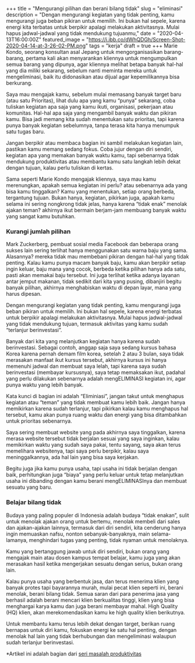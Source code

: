 +++
title = "Mengurangi pilihan dan berani bilang tidak"
slug = "eliminasi"
description = "Dengan mengurangi kegiatan yang tidak penting, kamu mengurangi juga beban pikiran untuk memilih. Ini bukan hal sepele, karena energi kita terbatas untuk berpikir apalagi melakukan aktivitasnya. Mulai hapus jadwal-jadwal yang tidak mendukung tujuanmu,"
date = "2020-04-13T16:00:00Z"
featured_image = "https://i.ibb.co/dWhQDGh/Screen-Shot-2020-04-14-at-3-26-02-PM.png"
tags = "kerja"
draft = true
+++ 
Marie Kondo, seorang konsultan asal Jepang untuk mengorganisasikan barang-barang, pertama kali akan menyarankan kliennya untuk mengumpulkan semua barang yang dipunya, agar kliennya melihat betapa banyak hal-hal yang dia miliki sekarang, sebelum nanti meminta mereka untuk mengeliminasi, baik itu didonasikan atau dijual agar kepemilikannya bisa berkurang.

Saya mau mengajak kamu, sebelum mulai memasang banyak target baru (atau satu Prioritas), lihat dulu apa yang kamu “punya” sekarang, coba tuliskan kegiatan apa saja yang kamu ikuti, organisasi, pekerjaan atau komunitas. Hal-hal apa saja yang mengambil banyak waktu dan pikiran kamu. Bisa jadi memang kita sudah menentukan satu prioritas, tapi karena punya banyak kegiatan sebelumnya, tanpa terasa kita hanya menumpuk satu tugas baru.

Jangan berpikir atau membaca bagian ini sambil melakukan kegiatan lain, pastikan kamu memang sedang fokus. Coba jujur dengan diri sendiri, kegiatan apa yang memakan banyak waktu kamu, tapi sebenarnya tidak mendukung produktivitas atau membantu kamu satu langkah lebih dekat dengan tujuan, kalau perlu tuliskan di kertas.

Sama seperti Marie Kondo mengajak kliennya, saya mau kamu merenungkan, apakah semua kegiatan ini perlu? atau sebenarnya ada yang bisa kamu tinggalkan? Kamu yang menentukan, setiap orang berbeda, tergantung tujuan.  Bukan hanya, kegiatan, pikirkan juga, apakah kamu selama ini sering nongkrong tidak jelas, hanya karena “tidak enak” menolak ajakan teman? akhirnya ikut bermain berjam-jam membuang banyak waktu yang sangat kamu butuhkan.

### **Kurangi jumlah pilihan**

Mark Zuckerberg, pembuat sosial media Facebook dan beberapa orang sukses lain sering terlihat hanya menggunakan satu warna baju yang sama. Alasannya? mereka tidak mau membebani pikiran dengan hal-hal yang tidak penting. Kalau kamu punya macam banyak baju, kamu akan berpikir setiap ingin keluar, baju mana yang cocok, berbeda ketika pilihan hanya ada satu, pasti akan memakai baju tersebut. Ini juga terlihat ketika adanya layanan antar jemput makanan, tidak sedikit dari kita yang pusing, dibanjiri begitu banyak pilihan, akhirnya menghabiskan waktu di depan layar, mana yang harus dipesan.

Dengan mengurangi kegiatan yang tidak penting, kamu mengurangi juga beban pikiran untuk memilih. Ini bukan hal sepele, karena energi terbatas untuk berpikir apalagi melakukan aktivitasnya. Mulai hapus jadwal-jadwal yang tidak mendukung tujuan, termasuk aktivitas yang kamu sudah “terlanjur berinvestasi”.

Banyak dari kita yang melanjutkan kegiatan hanya karena sudah berinvestasi. Sebagai contoh, anggap saja saya sedang kursus bahasa Korea karena pernah demam film korea, setelah 2 atau 3 bulan, saya tidak merasakan manfaat ikut kursus tersebut, akhirnya kursus ini hanya memenuhi jadwal dan membuat saya lelah, tapi karena saya sudah berinvestasi (membayar kursusnya), saya tetap memaksakan ikut, padahal yang perlu dilakukan sebenarnya adalah mengELIMINASI kegiatan ini, agar punya waktu yang lebih banyak.

Kata kunci di bagian ini adalah “Eliminiasi”, jangan takut untuk menghapus kegiatan atau “teman” yang tidak membuat kamu lebih baik. Jangan hanya memikirkan karena sudah terlanjur, tapi pikirkan kalau kamu menghapus hal tersebut, kamu akan punya ruang waktu dan energi yang bisa ditambahkan untuk prioritas sebenarnya.

Saya sering membuat website yang pada akhirnya saya tinggalkan, karena merasa website tersebut tidak berjalan sesuai yang saya inginkan, kalau memikirkan waktu yang sudah saya pakai, tentu sayang, saya akan terus memelihara websitenya, tapi saya perlu berpikir, kalau saya meninggalkannya, ada hal lain yang bisa saya kerjakan.

Begitu juga jika kamu punya usaha, tapi usaha ini tidak berjalan dengan baik, perhitungkan juga “biaya” yang perlu keluar untuk tetap melanjutkan usaha ini dibanding dengan kamu berani mengELIMINASInya dan membuat sesuatu yang baru.

### Belajar bilang tidak

Budaya yang paling populer di Indonesia adalah budaya “tidak enakan”, sulit untuk menolak ajakan orang untuk bertemu, menolak membeli dari sales dan ajakan-ajakan lainnya, termasuk dari diri sendiri, kita cenderung hanya ingin memuaskan nafsu, nonton sebanyak-banyaknya, main selama-lamanya, menghindari tugas yang penting, tidak nyaman untuk menolaknya.

Kamu yang bertanggung jawab untuk diri sendiri, bukan orang yang mengajak main atau dosen kampus tempat belajar, kamu juga yang akan merasakan hasil ketika mengerjakan sesuatu dengan serius, bukan orang lain.

Kalau punya usaha yang berbentuk jasa, dan terus menerima klien yang banyak protes tapi bayarannya murah, mulai pecat klien seperti ini, berani menolak, berani bilang tidak. Semua saran dari para penerima jasa yang berhasil adalah berani mencari klien berkualitas tinggi, klien yang bisa menghargai karya kamu dan juga berani membayar mahal. High Quality (HQ) klien, akan merekomendasikan kamu ke high quality klien berikutnya.

Untuk membantu kamu terus lebih dekat dengan target, berikan ruang bernapas untuk diri kamu, fokuskan energi ke satu hal penting, dengan menolak hal lain yang tidak berhubungan dan mengeliminasi walaupun sudah terlanjur berinvestasi.

\*Artikel ini adalah bagian dari [seri masalah produktivitas](https://hilman.space/produktivitas/)